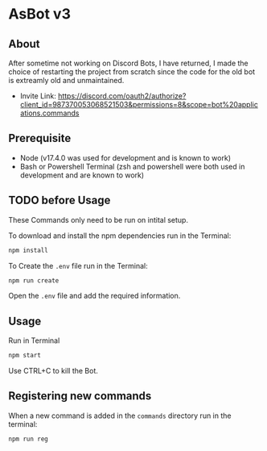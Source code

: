 # AsBot v3
## About
After sometime not working on Discord Bots, I have returned, I made the choice of restarting the project from scratch since the code for the old bot is extreamly old and unmaintained.

 - Invite Link: https://discord.com/oauth2/authorize?client_id=987370053068521503&permissions=8&scope=bot%20applications.commands

## Prerequisite
 - Node (v17.4.0 was used for development and is known to work)
 - Bash or Powershell Terminal (zsh and powershell were both used in development and are known to work)

## TODO before Usage
These Commands only need to be run on intital setup.

To download and install the npm dependencies run in the Terminal: 
```bash
npm install
```

To Create the `.env` file run in the Terminal: 
```bash
npm run create
```
Open the `.env` file and add the required information.

## Usage
Run in Terminal
```bash
npm start
```
Use CTRL+C to kill the Bot.

## Registering new commands
When a new command is added in the `commands` directory run in the terminal:
```bash
npm run reg
```